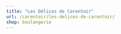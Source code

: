 ```yaml
---
title: "Les Délices de Carentoir"
url: /carentoir/les-delices-de-carentoir/
shop: boulangerie
---
```

